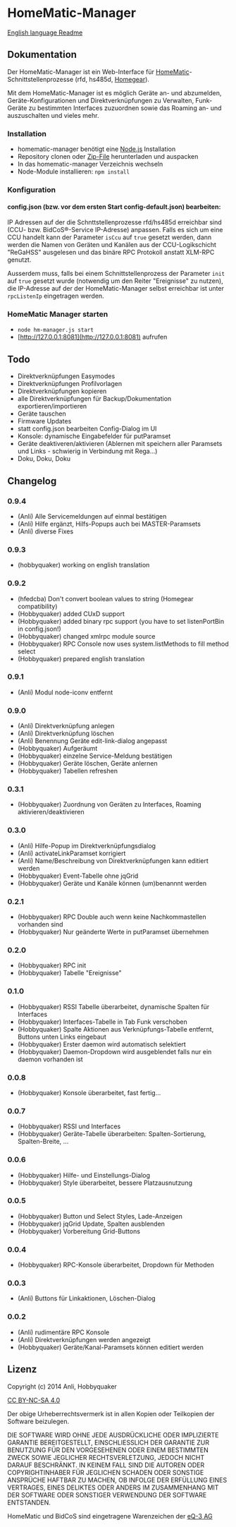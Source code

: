 # HomeMatic-Manager

[English language Readme](Readme.en.md)

## Dokumentation

Der HomeMatic-Manager ist ein Web-Interface für [HomeMatic](http://www.homematic.com)-Schnittstellenprozesse 
(rfd, hs485d, [Homegear](http://www.homegear.eu)).

Mit dem HomeMatic-Manager ist es möglich Geräte an- und abzumelden, Geräte-Konfigurationen und Direktverknüpfungen zu 
Verwalten, Funk-Geräte zu bestimmten Interfaces zuzuordnen sowie das Roaming an- und auszuschalten und vieles mehr.


### Installation

* homematic-manager benötigt eine [Node.js](http://nodejs.org/download/) Installation
* Repository clonen oder [Zip-File](https://github.com/hobbyquaker/homematic-manager/archive/master.zip) herunterladen und auspacken
* In das homematic-manager Verzeichnis wechseln
* Node-Module installieren: ``npm install``

### Konfiguration

#### config.json (bzw. vor dem ersten Start config-default.json) bearbeiten:

IP Adressen auf der die Schnttstellenprozesse rfd/hs485d erreichbar sind (CCU- bzw. BidCoS®-Service IP-Adresse) anpassen. 
Falls es sich um eine CCU handelt kann der Parameter ````isCcu```` auf ````true```` gesetzt werden, dann werden die Namen 
von Geräten und Kanälen aus der CCU-Logikschicht "ReGaHSS" ausgelesen und das binäre RPC Protokoll anstatt XLM-RPC genutzt. 

Ausserdem muss, falls bei einem Schnittstellenprozess der Parameter ````init```` auf ````true```` gesetzt wurde (notwendig 
um den Reiter "Ereignisse" zu nutzen), die IP-Adresse auf der der HomeMatic-Manager selbst erreichbar ist unter 
````rpcListenIp```` eingetragen werden.


### HomeMatic Manager starten

* ```node hm-manager.js start``` 
* [http://127.0.0.1:8081](http://127.0.0.1:8081) aufrufen

## Todo

* Direktverknüpfungen Easymodes
* Direktverknüpfungen Profilvorlagen
* Direktverknüpfungen kopieren
* alle Direktverknüpfungen für Backup/Dokumentation exportieren/importieren
* Geräte tauschen
* Firmware Updates
* statt config.json bearbeiten Config-Dialog im UI
* Konsole: dynamische Eingabefelder für putParamset
* Geräte deaktiveren/aktivieren (Ablernen mit speichern aller Paramsets und Links - schwierig in Verbindung mit Rega...)
* Doku, Doku, Doku

## Changelog

### 0.9.4
* (Anli) Alle Servicemeldungen auf einmal bestätigen
* (Anli) Hilfe ergänzt, Hilfs-Popups auch bei MASTER-Paramsets
* (Anli) diverse Fixes

### 0.9.3
* (hobbyquaker) working on english translation

### 0.9.2
* (hfedcba) Don't convert boolean values to string (Homegear compatibility)
* (Hobbyquaker) added CUxD support
* (Hobbyquaker) added binary rpc support (you have to set listenPortBin in config.json!)
* (Hobbyquaker) changed xmlrpc module source
* (Hobbyquaker) RPC Console now uses system.listMethods to fill method select
* (Hobbyquaker) prepared english translation

### 0.9.1
* (Anli) Modul node-iconv entfernt

### 0.9.0
* (Anli) Direktverknüpfung anlegen
* (Anli) Direktverknüpfung löschen
* (Anli) Benennung Geräte edit-link-dialog angepasst
* (Hobbyquaker) Aufgeräumt
* (Hobbyquaker) einzelne Service-Meldung bestätigen
* (Hobbyquaker) Geräte löschen, Geräte anlernen
* (Hobbyquaker) Tabellen refreshen


### 0.3.1
* (Hobbyquaker) Zuordnung von Geräten zu Interfaces, Roaming aktivieren/deaktivieren

### 0.3.0
* (Anli) Hilfe-Popup im Direktverknüpfungsdialog
* (Anli) activateLinkParamset korrigiert
* (Anli) Name/Beschreibung von Direktverknüpfungen kann editiert werden
* (Hobbyquaker) Event-Tabelle ohne jqGrid
* (Hobbyquaker) Geräte und Kanäle können (um)benannnt werden

### 0.2.1
* (Hobbyquaker) RPC Double auch wenn keine Nachkommastellen vorhanden sind
* (Hobbyquaker) Nur geänderte Werte in putParamset übernehmen

### 0.2.0
* (Hobbyquaker) RPC init
* (Hobbyquaker) Tabelle "Ereignisse"


### 0.1.0
* (Hobbyquaker) RSSI Tabelle überarbeitet, dynamische Spalten für Interfaces
* (Hobbyquaker) Interfaces-Tabelle in Tab Funk verschoben
* (Hobbyquaker) Spalte Aktionen aus Verknüpfungs-Tabelle entfernt, Buttons unten Links eingebaut
* (Hobbyquaker) Erster daemon wird automatisch selektiert
* (Hobbyquaker) Daemon-Dropdown wird ausgeblendet falls nur ein daemon vorhanden ist

### 0.0.8
* (Hobbyquaker) Konsole überarbeitet, fast fertig...

### 0.0.7
* (Hobbyquaker) RSSI und Interfaces
* (Hobbyquaker) Geräte-Tabelle überarbeiten: Spalten-Sortierung, Spalten-Breite, ...

### 0.0.6
* (Hobbyquaker) Hilfe- und Einstellungs-Dialog
* (Hobbyquaker) Style überarbeitet, bessere Platzausnutzung

### 0.0.5
* (Hobbyquaker) Button und Select Styles, Lade-Anzeigen
* (Hobbyquaker) jqGrid Update, Spalten ausblenden
* (Hobbyquaker) Vorbereitung Grid-Buttons

### 0.0.4
* (Hobbyquaker) RPC-Konsole überarbeitet, Dropdown für Methoden

### 0.0.3

* (Anli) Buttons für Linkaktionen, Löschen-Dialog

### 0.0.2

* (Anli) rudimentäre RPC Konsole
* (Anli) Direktverknüpfungen werden angezeigt
* (Hobbyquaker) Geräte/Kanal-Paramsets können editiert werden


## Lizenz

Copyright (c) 2014 Anli, Hobbyquaker

[CC BY-NC-SA 4.0](http://creativecommons.org/licenses/by-nc-sa/4.0/)


Der obige Urheberrechtsvermerk ist in allen Kopien oder Teilkopien der Software beizulegen.

DIE SOFTWARE WIRD OHNE JEDE AUSDRÜCKLICHE ODER IMPLIZIERTE GARANTIE BEREITGESTELLT, EINSCHLIESSLICH DER GARANTIE ZUR BENUTZUNG FÜR DEN VORGESEHENEN ODER EINEM BESTIMMTEN ZWECK SOWIE JEGLICHER RECHTSVERLETZUNG, JEDOCH NICHT DARAUF BESCHRÄNKT. IN KEINEM FALL SIND DIE AUTOREN ODER COPYRIGHTINHABER FÜR JEGLICHEN SCHADEN ODER SONSTIGE ANSPRÜCHE HAFTBAR ZU MACHEN, OB INFOLGE DER ERFÜLLUNG EINES VERTRAGES, EINES DELIKTES ODER ANDERS IM ZUSAMMENHANG MIT DER SOFTWARE ODER SONSTIGER VERWENDUNG DER SOFTWARE ENTSTANDEN.

HomeMatic und BidCoS sind eingetragene Warenzeichen der [eQ-3 AG](http://eq-3.de)